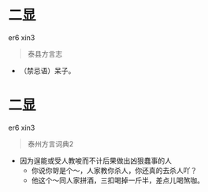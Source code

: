 # 二显
er6 xin3
> 泰县方言志
- （禁忌语）呆子。

# 二显
er6 xin3
> 泰州方言词典2
- 因为逞能或受人教唆而不计后果做出凶狠蠢事的人
  - 你说你哿是个～，人家教你杀人，你还真的去杀人吖？
  - 他这个～同人家拼酒，三扣喝掉一斤半，差点儿喝煞咖。
